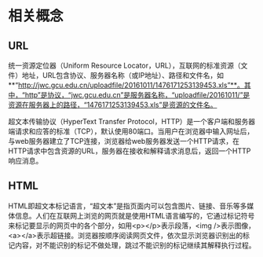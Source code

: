 # 相关概念  

## URL

 统一资源定位器（Uniform Resource Locator，URL），互联网的标准资源（文件）地址，URL包含协议、服务器名称（或IP地址）、路径和文件名，如 **“http://jwc.gcu.edu.cn/uploadfile/20161011/1476171253139453.xls”**。其中，“http”是协议，“jwc.gcu.edu.cn”是服务器名称，“uploadfile/20161011/”是资源在服务器上的路径，“1476171253139453.xls”是资源的文件名。

 超文本传输协议（HyperText Transfer Protocol，HTTP）是一个客户端和服务器端请求和应答的标准（TCP），默认使用80端口。当用户在浏览器中输入网址后，与web服务器建立了TCP连接，浏览器给web服务器发送一个HTTP请求，在HTTP请求中包含资源的URL，服务器在接收和解释请求消息后，返回一个HTTP响应消息。

## HTML  

 HTML即超文本标记语言，“超文本”是指页面内可以包含图片、链接、音乐等多媒体信息。人们在互联网上浏览的网页就是使用HTML语言编写的，它通过标记符号来标记要显示的网页中的各个部分，如用\<p>\</p>表示段落，\<img />表示图像，\<a>\</a>表示超链接。浏览器按顺序阅读网页文件，依次显示浏览器识别出的标记内容，对不能识别的标记不做处理，跳过不能识别的标记继续其解释执行过程。